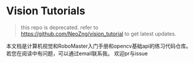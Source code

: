 # Vision Tutorials

> this repo is deprecated. refer to https://github.com/NeoZng/vision_tutorial to get latest updates.

本文档是计算机视觉和RoboMaster入门手册和opencv基础api的练习代码仓库。
若您在阅读中有问题，可以通过email联系我。
欢迎pr与issue
